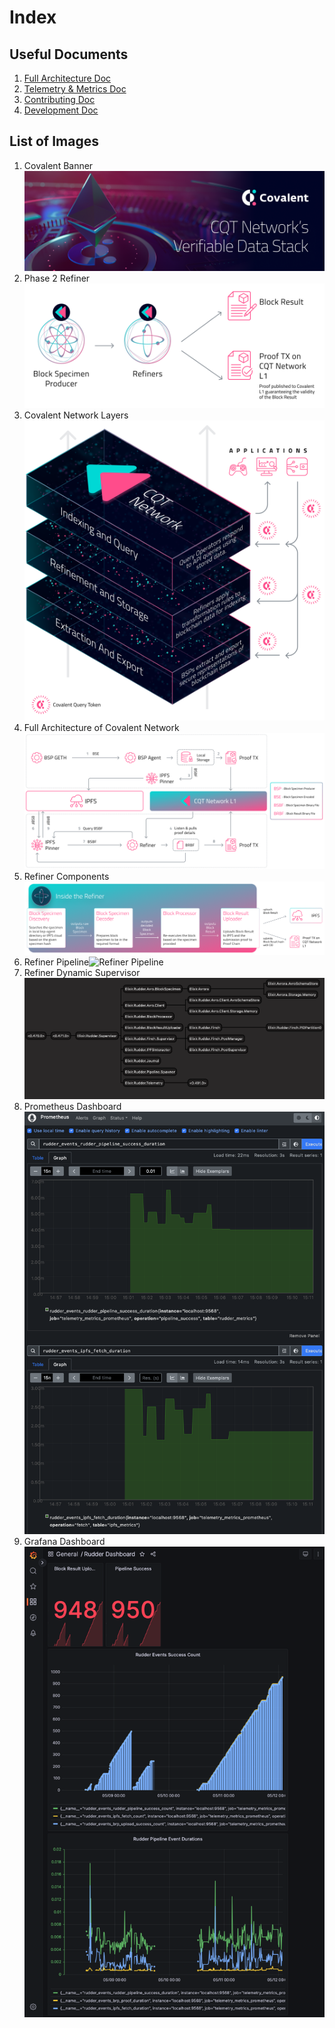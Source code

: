 # Index

## Useful Documents

1. [Full Architecture Doc](./ARCH.md)
1. [Telemetry & Metrics Doc](./METRICS.md)
1. [Contributing Doc](./CONTRIBUTING.md)
1. [Development Doc](./DEVELOPMENT.md)

## List of Images

1. Covalent Banner![Covalent Verifiable Stack](./covalent-1.png)
1. Phase 2 Refiner![Phase 2 Refiner](./phase-2.png)
1. Covalent Network Layers![Covalent Network Layers](./network-layers.png)
1. Full Architecture of Covalent Network![Full Architecture of Covalent Network](./arch-white.png)
1. Refiner Components![Refiner Components](./components.png)
1. Refiner Pipeline![Refiner Pipeline](./pipeline-white.png)
1. Refiner Dynamic Supervisor![Refiner Dynamic Supervisor](./supervisor.png)
1. Prometheus Dashboard![Prometheus Dashboard](./prometheus.png)
1. Grafana Dashboard![Grafana Dashboard](./dashboard.png)

